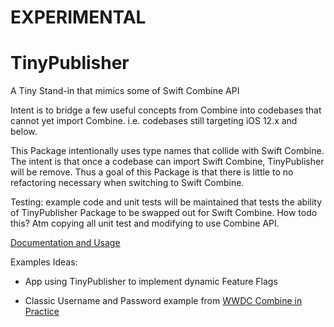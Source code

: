 # EXPERIMENTAL 

# TinyPublisher
A Tiny Stand-in that mimics some of Swift Combine API

Intent is to bridge a few useful concepts from Combine into codebases that cannot yet import Combine.
i.e. codebases still targeting iOS 12.x and below.

This Package intentionally uses type names that collide with Swift Combine. The intent is that once a codebase can import Swift Combine, TinyPublisher will be remove.
Thus a goal of this Package is that there is little to no refactoring necessary when switching to Swift Combine.

Testing: example code and unit tests will be maintained that tests the ability of TinyPublisher Package to be swapped out for Swift Combine. 
How todo this? Atm copying all unit test and modifying to use Combine API.

[Documentation and Usage](TinyPublisher/README.md)

Examples Ideas: 

* App using TinyPublisher to implement dynamic Feature Flags

* Classic Username and Password example from [WWDC Combine in Practice](https://developer.apple.com/videos/play/wwdc2019/721/)

